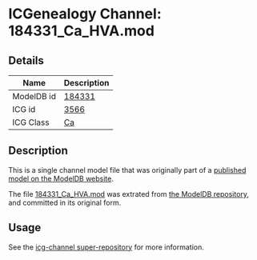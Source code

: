 # ICGenealogy Channel: 184331\_Ca\_HVA.mod

## Details

Name | Description
---- | -----------
ModelDB id | [184331](http://senselab.med.yale.edu/ModelDB/ShowModel.cshtml?model=184331)
ICG id | [3566](http://icg.neurotheory.ox.ac.uk/channels/3/3566)
ICG Class | [Ca](http://icg.neurotheory.ox.ac.uk/channels/3)

## Description

This is a single channel model file that was originally part of a [published model on the ModelDB website](http://senselab.med.yale.edu/mModelDB/ShowModel.cshtml?model=184331).

The file [184331\_Ca\_HVA.mod](184331_Ca_HVA.mod) was extrated from [the ModelDB repository](http://senselab.med.yale.edu/ModelDB/ShowModel.cshtml?model=184331), and committed in its original form.

## Usage

See the [icg-channel super-repository](https://github.com/icgenealogy/icg-channels) for more information.